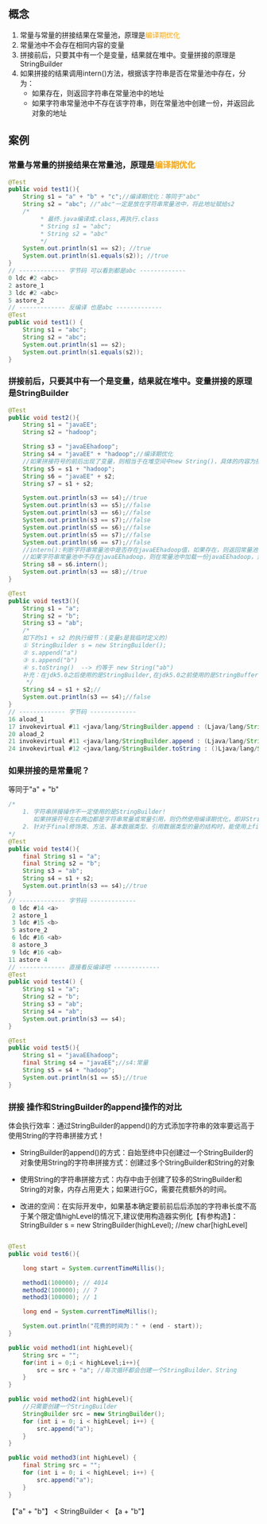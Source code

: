 ## 概念

1. 常量与常量的拼接结果在常量池，原理是<font color="orange">编译期优化</font>
2. 常量池中不会存在相同内容的变量
3. 拼接前后，只要其中有一个是变量，结果就在堆中。变量拼接的原理是StringBuilder
4. 如果拼接的结果调用intern()方法，根据该字符串是否在常量池中存在，分为：
   - 如果存在，则返回字符串在常量池中的地址
   - 如果字符串常量池中不存在该字符串，则在常量池中创建一份，并返回此对象的地址

## 案例

### 常量与常量的拼接结果在常量池，原理是<font color="orange">编译期优化</font>

```java
@Test
public void test1(){
    String s1 = "a" + "b" + "c";//编译期优化：等同于"abc"
    String s2 = "abc"; //"abc"一定是放在字符串常量池中，将此地址赋给s2
    /*
         * 最终.java编译成.class,再执行.class
         * String s1 = "abc";
         * String s2 = "abc"
         */
    System.out.println(s1 == s2); //true
    System.out.println(s1.equals(s2)); //true
}
// ------------- 字节码 可以看到都是abc -------------
0 ldc #2 <abc>
2 astore_1
3 ldc #2 <abc>
5 astore_2
// ------------- 反编译 也是abc -------------
@Test
public void test1() {
    String s1 = "abc";
    String s2 = "abc";
    System.out.println(s1 == s2);
    System.out.println(s1.equals(s2));
}
```



### 拼接前后，只要其中有一个是变量，结果就在堆中。变量拼接的原理是StringBuilder

```java
@Test
public void test2(){
    String s1 = "javaEE";
    String s2 = "hadoop";

    String s3 = "javaEEhadoop";
    String s4 = "javaEE" + "hadoop";//编译期优化
    //如果拼接符号的前后出现了变量，则相当于在堆空间中new String()，具体的内容为拼接的结果：javaEEhadoop
    String s5 = s1 + "hadoop";
    String s6 = "javaEE" + s2;
    String s7 = s1 + s2;

    System.out.println(s3 == s4);//true
    System.out.println(s3 == s5);//false
    System.out.println(s3 == s6);//false
    System.out.println(s3 == s7);//false
    System.out.println(s5 == s6);//false
    System.out.println(s5 == s7);//false
    System.out.println(s6 == s7);//false
    //intern():判断字符串常量池中是否存在javaEEhadoop值，如果存在，则返回常量池中javaEEhadoop的地址；
    //如果字符串常量池中不存在javaEEhadoop，则在常量池中加载一份javaEEhadoop，并返回次对象的地址。
    String s8 = s6.intern();
    System.out.println(s3 == s8);//true
}
```

```java
@Test
public void test3(){
    String s1 = "a";
    String s2 = "b";
    String s3 = "ab";
    /*
    如下的s1 + s2 的执行细节：(变量s是我临时定义的）
    ① StringBuilder s = new StringBuilder();
    ② s.append("a")
    ③ s.append("b")
    ④ s.toString()  --> 约等于 new String("ab")
    补充：在jdk5.0之后使用的是StringBuilder,在jdk5.0之前使用的是StringBuffer
     */
    String s4 = s1 + s2;//
    System.out.println(s3 == s4);//false
}
// ------------- 字节码 -------------
16 aload_1
17 invokevirtual #11 <java/lang/StringBuilder.append : (Ljava/lang/String;)Ljava/lang/StringBuilder;>
20 aload_2
21 invokevirtual #11 <java/lang/StringBuilder.append : (Ljava/lang/String;)Ljava/lang/StringBuilder;>
24 invokevirtual #12 <java/lang/StringBuilder.toString : ()Ljava/lang/String;>
```



### 如果拼接的是常量呢？

等同于"a" + "b"

```java
/*
    1. 字符串拼接操作不一定使用的是StringBuilder!
       如果拼接符号左右两边都是字符串常量或常量引用，则仍然使用编译期优化，即非StringBuilder的方式。
    2. 针对于final修饰类、方法、基本数据类型、引用数据类型的量的结构时，能使用上final的时候建议使用上。
*/
@Test
public void test4(){
    final String s1 = "a";
    final String s2 = "b";
    String s3 = "ab";
    String s4 = s1 + s2;
    System.out.println(s3 == s4);//true
}
// ------------- 字节码 -------------
 0 ldc #14 <a>
 2 astore_1
 3 ldc #15 <b>
 5 astore_2
 6 ldc #16 <ab>
 8 astore_3
 9 ldc #16 <ab>
11 astore 4
// ------------- 直接看反编译吧 -------------
@Test
public void test4() {
    String s1 = "a";
    String s2 = "b";
    String s3 = "ab";
    String s4 = "ab";
    System.out.println(s3 == s4);
}
```

```java
@Test
public void test5(){
    String s1 = "javaEEhadoop";
    final String s4 = "javaEE";//s4:常量
    String s5 = s4 + "hadoop";
    System.out.println(s1 == s5);//true
}
```

### 拼接 操作和StringBuilder的append操作的对比

体会执行效率：通过StringBuilder的append()的方式添加字符串的效率要远高于使用String的字符串拼接方式！

* StringBuilder的append()的方式：自始至终中只创建过一个StringBuilder的对象使用String的字符串拼接方式：创建过多个StringBuilder和String的对象
* 使用String的字符串拼接方式：内存中由于创建了较多的StringBuilder和String的对象，内存占用更大；如果进行GC，需要花费额外的时间。

* 改进的空间：在实际开发中，如果基本确定要前前后后添加的字符串长度不高于某个限定值highLevel的情况下,建议使用构造器实例化【有参构造】：StringBuilder s = new StringBuilder(highLevel); //new char[highLevel]
```java

@Test
public void test6(){

    long start = System.currentTimeMillis();

    method1(100000); // 4014
    method2(100000); // 7
    method3(100000); // 1

    long end = System.currentTimeMillis();

    System.out.println("花费的时间为：" + (end - start));
}

public void method1(int highLevel){
    String src = "";
    for(int i = 0;i < highLevel;i++){
        src = src + "a"; //每次循环都会创建一个StringBuilder、String
    }
}

public void method2(int highLevel){
    //只需要创建一个StringBuilder
    StringBuilder src = new StringBuilder();
    for (int i = 0; i < highLevel; i++) {
        src.append("a");
    }
}

public void method3(int highLevel) {
    final String src = "";
    for (int i = 0; i < highLevel; i++) {
        src.append("a");
    }
}
```

【"a" + "b"】 < StringBuilder < 【a + "b"】